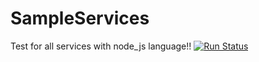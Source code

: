 # SampleServices

Test for all services with node_js language!!
[![Run Status](https://rcapi.shippable.com/projects/58ec5f98354bb405002edd8e/badge?branch=master)](https://rcapp.shippable.com/bitbucket/shiptest-rc-me/servicestest_u14all)